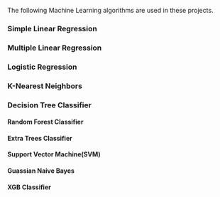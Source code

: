The following Machine Learning algorithms are used in these projects.
### **Simple Linear Regression**
### **Multiple Linear Regression**
### **Logistic Regression**
### **K-Nearest Neighbors**
### **Decision Tree Classifier**
#### **Random Forest Classifier**
#### **Extra Trees Classifier**
#### **Support Vector Machine(SVM)**
#### **Guassian Naive Bayes**
#### **XGB Classifier**
